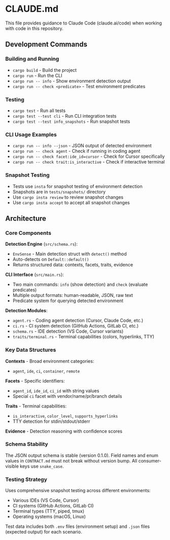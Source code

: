 # CLAUDE.md

This file provides guidance to Claude Code (claude.ai/code) when working with
code in this repository.

## Development Commands

### Building and Running

- `cargo build` - Build the project
- `cargo run` - Run the CLI
- `cargo run -- info` - Show environment detection output
- `cargo run -- check <predicate>` - Test environment predicates

### Testing

- `cargo test` - Run all tests
- `cargo test --test cli` - Run CLI integration tests
- `cargo test --test info_snapshots` - Run snapshot tests

### CLI Usage Examples

- `cargo run -- info --json` - JSON output of detected environment
- `cargo run -- check agent` - Check if running in coding agent
- `cargo run -- check facet:ide_id=cursor` - Check for Cursor specifically
- `cargo run -- check trait:is_interactive` - Check if interactive terminal

### Snapshot Testing

- Tests use `insta` for snapshot testing of environment detection
- Snapshots are in `tests/snapshots/` directory
- Use `cargo insta review` to review snapshot changes
- Use `cargo insta accept` to accept all snapshot changes

## Architecture

### Core Components

**Detection Engine** (`src/schema.rs`):

- `EnvSense` - Main detection struct with `detect()` method
- Auto-detects on `Default::default()`
- Returns structured data: contexts, facets, traits, evidence

**CLI Interface** (`src/main.rs`):

- Two main commands: `info` (show detection) and `check` (evaluate predicates)
- Multiple output formats: human-readable, JSON, raw text
- Predicate system for querying detected environment

**Detection Modules**:

- `agent.rs` - Coding agent detection (Cursor, Claude Code, etc.)
- `ci.rs` - CI system detection (GitHub Actions, GitLab CI, etc.)
- `schema.rs` - IDE detection (VS Code, Cursor variants)
- `traits/terminal.rs` - Terminal capabilities (colors, hyperlinks, TTY)

### Key Data Structures

**Contexts** - Broad environment categories:

- `agent`, `ide`, `ci`, `container`, `remote`

**Facets** - Specific identifiers:

- `agent_id`, `ide_id`, `ci_id` with string values
- Special `ci` facet with vendor/name/pr/branch details

**Traits** - Terminal capabilities:

- `is_interactive`, `color_level`, `supports_hyperlinks`
- TTY detection for stdin/stdout/stderr

**Evidence** - Detection reasoning with confidence scores

### Schema Stability

The JSON output schema is stable (version 0.1.0). Field names and enum values in
`CONTRACT.md` must not break without version bump. All consumer-visible keys use
`snake_case`.

### Testing Strategy

Uses comprehensive snapshot testing across different environments:

- Various IDEs (VS Code, Cursor)
- CI systems (GitHub Actions, GitLab CI)
- Terminal types (TTY, piped, tmux)
- Operating systems (macOS, Linux)

Test data includes both `.env` files (environment setup) and `.json` files
(expected output) for each scenario.
